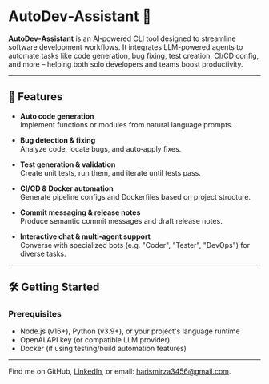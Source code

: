 # AutoDev‑Assistant 🤖

**AutoDev‑Assistant** is an AI‑powered CLI tool designed to streamline software development workflows. It integrates LLM-powered agents to automate tasks like code generation, bug fixing, test creation, CI/CD config, and more – helping both solo developers and teams boost productivity.

---

## 🚀 Features

- **Auto code generation**  
  Implement functions or modules from natural language prompts.

- **Bug detection & fixing**  
  Analyze code, locate bugs, and auto‑apply fixes.

- **Test generation & validation**  
  Create unit tests, run them, and iterate until tests pass.

- **CI/CD & Docker automation**  
  Generate pipeline configs and Dockerfiles based on project structure.

- **Commit messaging & release notes**  
  Produce semantic commit messages and draft release notes.

- **Interactive chat & multi‑agent support**  
  Converse with specialized bots (e.g. "Coder", "Tester", "DevOps") for diverse tasks.

---

## 🛠️ Getting Started

### Prerequisites

- Node.js (v16+), Python (v3.9+), or your project's language runtime  
- OpenAI API key (or compatible LLM provider)  
- Docker (if using testing/build automation features)


---

Find me on GitHub, [LinkedIn](https://www.linkedin.com/in/iamharisahsan/), or email: harismirza3456@gmail.com.
